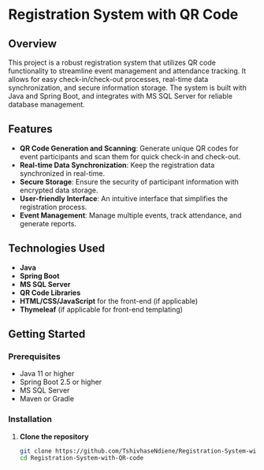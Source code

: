 # Registration System with QR Code

## Overview

This project is a robust registration system that utilizes QR code functionality to streamline event management and attendance tracking. It allows for easy check-in/check-out processes, real-time data synchronization, and secure information storage. The system is built with Java and Spring Boot, and integrates with MS SQL Server for reliable database management.

## Features

- **QR Code Generation and Scanning**: Generate unique QR codes for event participants and scan them for quick check-in and check-out.
- **Real-time Data Synchronization**: Keep the registration data synchronized in real-time.
- **Secure Storage**: Ensure the security of participant information with encrypted data storage.
- **User-friendly Interface**: An intuitive interface that simplifies the registration process.
- **Event Management**: Manage multiple events, track attendance, and generate reports.

## Technologies Used

- **Java**
- **Spring Boot**
- **MS SQL Server**
- **QR Code Libraries**
- **HTML/CSS/JavaScript** for the front-end (if applicable)
- **Thymeleaf** (if applicable for front-end templating)

## Getting Started

### Prerequisites

- Java 11 or higher
- Spring Boot 2.5 or higher
- MS SQL Server
- Maven or Gradle

### Installation

1. **Clone the repository**
   ```sh
   git clone https://github.com/TshivhaseNdiene/Registration-System-with-QR-code.git
   cd Registration-System-with-QR-code
